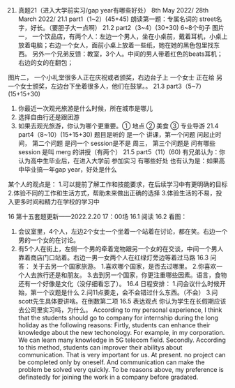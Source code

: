 
21.	真题21（进入大学前实习/gap year有哪些好处）
8th May 2022/ 28th March 2022/
21.1	part1（1~2）(45+45)
朗读第一题：专属名词的 street名字，好长。（要胆子大一点啊）
21.2	part2（3~4）(30+30) 6~8个句子
图片一，
一个饮品店，有两个人：左边一个男人，坐在小桌前，戴着耳机，小桌上放着电脑；右边一个女人，面前小桌上放着一些纸，她在她的黑色包里找东西。
另外一个兄弟反馈：教室，3个人。中间的男人带着红色的beats耳机；右边的女的在翻包；

图片二，
一个小礼堂很多人正在庆祝或者颁奖，右边台子上 一个女士 正在给 另一个女士颁奖，左边台下坐着很多人，他们在鼓掌。。
21.3	part3（5~7）(15+15+30)
1.	你最近一次观光旅游是什么时候，所在城市是哪儿
2.	选择自由行还是跟团游
3.	如果去观光旅游，你认为哪个更重要。① 地点 ② 美食 ③ 专业导游
21.4	part4（8~10）(15+15+30) 题目是听的
是一个 讲课，第一个问题 问起止时间，
第二个问题 是问一个 session是不是 周三，
第三个问题是 问有哪些session 是叫 merg 的讲授（有两个）
21.5	part5（11）(60)
有兄弟认为：你认为高中生毕业后，在进入大学前 参加实习 有哪些好处
也有认为是：如果高中毕业搞一年gap year，好处是什么
 
某个人的观点是：
1.可以提前了解工作和技能要求，在后续学习中有更明确的目标 
2.体验不同的工作和生活方式，帮助未来做出正确的选择 
3.体验生活的不易，投入更多时间和精力在学校的学习中







16	第十五套题更新——2022.2.20 17：00场
16.1	阅读
16.2	看图：
1. 会议室里，4个人，左边2个女士一个坐着一个站着在讨论，都在笑。右边一个男的一个女的在讨论。
2. 有5个人在街上，左侧一个男的牵着宠物跟另一个女的在交谈，中间一个男人靠着商店门口站着。右边一男一女两个人在红绿灯旁边等着过马路
16.3	问答：
关于去另一个国家旅游。
1.喜欢哪个国家，是否去过哪里。
2.你喜欢一个人去旅行还是和朋友。
3.去到另一个国家，你更注重哪些因素。语言，食物还有一个好像是文化（没仔细看忘了）。
16.4	日程安排：
1.问会议什么时候开始，第一个议题是什么
2.问11点要走，会不会错过什么东西。（不会）
3.问scott先生具体要讲啥。在倒数第二项
16.5	表达观点
你认为学生在长假期应该去公司里实习吗，为什么。
According to my personal experience, I think that the students should go to company for internship during the long holiday as the following reasons:
Firtly, students can enhance their knowledge about the new techonology. For example, in my corporation. We can learn many knowledge in 5G telecom field.
Secondly. According to this method, students can improver their abilitys about communication. That is very important for us. At present. no project can be completed only by oneself. And communication can make the problem be solved very quickly.
To be reasons above, my preference is definatedly for joining the work in a company before gradated.
